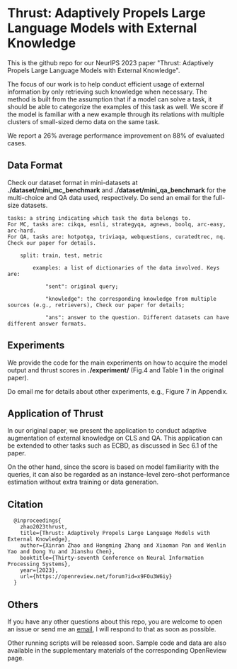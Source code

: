# Thrust: Adaptively Propels Large Language Models with External Knowledge
This is the github repo for our NeurIPS 2023 paper "Thrust: Adaptively Propels Large Language Models with External Knowledge". 

The focus of our work is to help conduct efficient usage of external information by only retrieving such knowledge when necessary.
The method is built from the assumption that if a model can solve a task, it should be able to categorize the examples of this task as well. 
We score if the model is familiar with a new example through its relations with multiple clusters of small-sized demo data on the same task.

We report a 26% average performance improvement on 88% of evaluated cases.

## Data Format
Check our dataset format in mini-datasets at **./dataset/mini_mc_benchmark** and **./dataset/mini_qa_benchmark** for the multi-choice and QA data used, respectively. Do send an email for the full-size datasets.

    tasks: a string indicating which task the data belongs to. 
    For MC, tasks are: cikqa, esnli, strategyqa, agnews, boolq, arc-easy, arc-hard. 
    For QA, tasks are: hotpotqa, triviaqa, webquestions, curatedtrec, nq. Check our paper for details.
    
        split: train, test, metric
        
            examples: a list of dictionaries of the data involved. Keys are:
            
                "sent": original query;
                
                "knowledge": the corresponding knowledge from multiple sources (e.g., retrievers), Check our paper for details;
                
                "ans": answer to the question. Different datasets can have different answer formats.

## Experiments

We provide the code for the main experiments on how to acquire the model output and thrust scores in **./experiment/** (Fig.4 and Table 1 in the original paper).

Do email me for details about other experiments, e.g., Figure 7 in Appendix.


## Application of Thrust

In our original paper, we present the application to conduct adaptive augmentation of external knowledge on CLS and QA. This application can be extended to other tasks such as ECBD, as discussed in Sec 6.1 of the paper.

On the other hand, since the score is based on model familiarity with the queries, it can also be regarded as an instance-level zero-shot performance estimation without extra training or data generation.

## Citation

      @inproceedings{
        zhao2023thrust,
        title={Thrust: Adaptively Propels Large Language Models with External Knowledge},
        author={Xinran Zhao and Hongming Zhang and Xiaoman Pan and Wenlin Yao and Dong Yu and Jianshu Chen},
        booktitle={Thirty-seventh Conference on Neural Information Processing Systems},
        year={2023},
        url={https://openreview.net/forum?id=x9FOu3W6iy}
      }


## Others
If you have any other questions about this repo, you are welcome to open an issue or send me an [email](mailto:xinranz3@andrew.cmu.edu), I will respond to that as soon as possible.

Other running scripts will be released soon. Sample code and data are also available in the supplementary materials of the corresponding OpenReview page.
